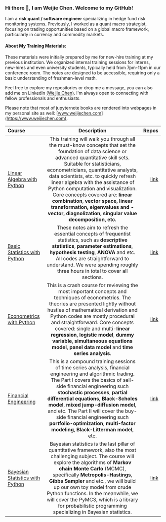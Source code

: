 ### Hi there 👋, I am Weijie Chen. Welcome to my GitHub!

I am a **risk quant / software engineer** specializing in hedge fund risk monitoring systems. Previously, I worked as a quant macro strategist, focusing on trading opportunities based on a global macro framework, particularly in currency and commodity markets. 

#### About My Training Materials:
These materials were initially prepared by me for new-hire training at my previous institution.
We organized internal training sessions for interns, new-hires and even university students, typically held from 7pm-11pm in our conference room.
The notes are designed to be accessible, requiring only a basic understanding of freshman-level math.

Feel free to explore my repositories or drop me a message, you can also add me on LinkedIn [(Weijie Chen)](https://www.linkedin.com/in/weijie-chen-frm-235814218/). I'm always open to connecting with fellow professionals and enthusiasts.

Please note that most of jupyternote books are rendered into webpages in my personal site as well: [www.weijiechen.com](https://www.weijiechen.com).


| Course      | Description | Repos |
| :-----        |    :----:   |  ----:  |
| <a href='https://www.weijiechen.com/linear-algebra-with-python-book/linear-algebra-index.html'>Linear Algebra with Python</a>      | This training will walk you through all the must-know concepts that set the foundation of data science or advanced quantitative skill sets. Suitable for statisticians, econometricians, quantitative analysts, data scientists, etc. to quickly refresh linear algebra with the assistance of Python computation and visualization. Core concepts covered are: <b>linear combination</b>,  <b>vector space,  <b>linear transformation</b>,  <b>eigenvalues</b> and <b>-vector</b>,  <b>diagnolization</b>,  <b>singular value decomposition</b>, etc.      | [link](https://github.com/weijie-chen/Linear-Algebra-With-Python) |
| <a href='https://github.com/weijie-chen/Basic-Statistics-With-Python'>Basic Statistics with Python</a>   | These notes aim to refresh the essential concepts of frequentist statistics, such as <b>descriptive statistics</b>, <b>parameter estimations</b>, <b>hypothesis testing</b>, <b>ANOVA</b> and etc. All codes are straightforward to understand. We were spending roughly three hours in total to cover all sections. | [link](https://github.com/weijie-chen/Basic-Statistics-With-Python) |
| <a href='https://www.weijiechen.com/econometrics-book/econometrics-index.html'>Econometrics with Python</a>  | This is a crash course for reviewing the most important concepts and techniques of econometrics. The theories are presented lightly without hustles of mathematical derivation and Python codes are mostly procedural and straightforward. Core concepts covered: single and multi-<b>linear regression</b>,  <b>logistic model</b>,  <b>dummy variable</b>,  <b>simultaneous equations model</b>,  <b>panel data model</b> and  <b>time series analysis</b>.   | [link](https://github.com/weijie-chen/Econometrics-With-Python) |
| <a href='https://www.weijiechen.com/financial-engineering-book/financial-engineering-index.html'>Financial Engineering</a> |  This is a compound training sessions of time series analysis, financial engineering and algorithmic trading. The Part I covers the basics of sell-side financial engineering such <b>stochastic processes</b>, <b>partial differential equations</b>, <b>Black-Scholes model</b>, <b>mixed jump-diffusion model</b>, and etc. The Part II will cover the buy-side financial engineering such <b>portfolio-optimization</b>, <b>multi-factor modeling</b>, <b>Black-Litterman model</b>, etc.    | [link](https://github.com/weijie-chen/Time-Series-and-Financial-Engineering-With-Python)|
| <a href='https://www.weijiechen.com/bayesian-statistics-book/bayesian-index.html'>Bayesian Statistics with Python</a>  | Bayesian statistics is the last pillar of quantitative framework, also the most challenging subject. The course will explore the algorithms of <b>Markov chain Monte Carlo</b> (MCMC), specifically <b>Metropolis-Hastings</b>, <b>Gibbs Sampler</b> and etc., we will build up our own toy model from crude Python functions. In the meanwhile, we will cover the PyMC3, which is a library for probabilistic programming specializing in Bayesian statistics.| [link](https://github.com/weijie-chen/Bayesian-Statistics-Econometrics)|


<!--
**weijie-chen/weijie-chen** is a ✨ _special_ ✨ repository because its `README.md` (this file) appears on your GitHub profile.

Here are some ideas to get you started:

- 🔭 I’m currently working on ...
- 🌱 I’m currently learning ...
- 👯 I’m looking to collaborate on ...
- 🤔 I’m looking for help with ...
- 💬 Ask me about ...
- 📫 How to reach me: ...
- 😄 Pronouns: ...
- ⚡ Fun fact: ...
-->
